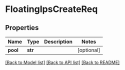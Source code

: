 # FloatingIpsCreateReq

## Properties
Name | Type | Description | Notes
------------ | ------------- | ------------- | -------------
**pool** | **str** |  | [optional] 

[[Back to Model list]](../README.md#documentation-for-models) [[Back to API list]](../README.md#documentation-for-api-endpoints) [[Back to README]](../README.md)


